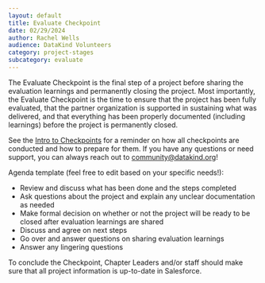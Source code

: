```yaml
---
layout: default
title: Evaluate Checkpoint
date: 02/29/2024
author: Rachel Wells
audience: DataKind Volunteers
category: project-stages
subcategory: evaluate
---
```


The Evaluate Checkpoint is the final step of a project before sharing the evaluation learnings and permanently closing the project. Most importantly, the Evaluate Checkpoint is the time to ensure that the project has been fully evaluated, that the partner organization is supported in sustaining what was delivered, and that everything has been properly documented (including learnings) before the project is permanently closed. 


See the [Intro to Checkpoints](/project-stages/discovery/discovery_checkpoint) for a reminder on how all checkpoints are conducted and how to prepare for them. If you have any questions or need support, you can always reach out to community@datakind.org! 


Agenda template (feel free to edit based on your specific needs!):


* Review and discuss what has been done and the steps completed
* Ask questions about the project and explain any unclear documentation as needed
* Make formal decision on whether or not the project will be ready to be closed after evaluation learnings are shared
* Discuss and agree on next steps
* Go over and answer questions on sharing evaluation learnings
* Answer any lingering questions


To conclude the Checkpoint, Chapter Leaders and/or staff should make sure that all project information is up\-to\-date in Salesforce.
